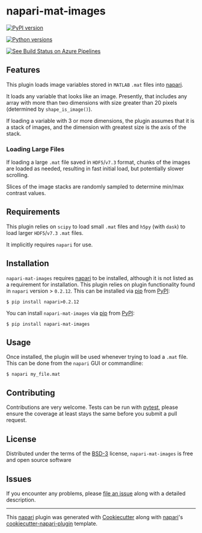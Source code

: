# napari-mat-images

[![PyPI version](https://img.shields.io/pypi/v/napari-mat-images.svg)](https://pypi.org/project/napari-mat-images)

[![Python versions](https://img.shields.io/pypi/pyversions/napari-mat-images.svg)](https://pypi.org/project/napari-mat-images)

[![See Build Status on Azure Pipelines](https://dev.azure.com/hectormz-1/napari-mat-images/_apis/build/status/hectormz.napari-mat-images?branchName=main)](https://dev.azure.com/hectormz-1/napari-mat-images/_build/latest?definitionId=1&branchName=main)

## Features

This plugin loads image variables stored in `MATLAB` `.mat` files into [napari](https://github.com/napari/napari).

It loads any variable that looks like an image.
Presently, that includes any array with more than two dimensions with size greater than 20 pixels (determined by `shape_is_image()`).

If loading a variable with 3 or more dimensions, the plugin assumes that it is a stack of images, and the dimension with greatest size is the axis of the stack.

### Loading Large Files

If loading a large `.mat` file saved in `HDF5`/`v7.3` format, chunks of the images are loaded as needed, resulting in fast initial load, but potentially slower scrolling.

Slices of the image stacks are randomly sampled to determine min/max contrast values.

## Requirements

This plugin relies on `scipy` to load small `.mat` files and `h5py` (with `dask`) to load larger `HDF5`/`v7.3` `.mat` files.

It implicitly requires `napari` for use.

## Installation

`napari-mat-images` requires [napari](https://github.com/napari/napari) to be installed, although it is not listed as a requirement for installation.
This plugin relies on plugin functionality found in `napari` version \> `0.2.12`. This can be installed via [pip](https://pypi.org/project/pip/) from [PyPI](https://pypi.org/project):

    $ pip install napari>0.2.12

You can install `napari-mat-images` via [pip](https://pypi.org/project/pip/) from [PyPI](https://pypi.org/project):

    $ pip install napari-mat-images

## Usage

Once installed, the plugin will be used whenever trying to load a `.mat` file.
This can be done from the `napari` GUI or commandline:

    $ napari my_file.mat

## Contributing

Contributions are very welcome.
Tests can be run with [pytest](https://docs.pytest.org/en/latest/),
please ensure the coverage at least stays the same before you submit a pull request.

## License

Distributed under the terms of the [BSD-3](http://opensource.org/licenses/BSD-3-Clause) license, `napari-mat-images` is free and open source software

## Issues

If you encounter any problems, please [file an issue](https://github.com/hectormz/napari-mat-images/issues) along with a detailed description.

---

This [napari](https://github.com/napari/napari) plugin was generated with [Cookiecutter](https://github.com/audreyr/cookiecutter) along with [napari](https://github.com/napari/napari)\'s [cookiecutter-napari-plugin](https://github.com/napari/cookiecutter-napari-plugin) template.
